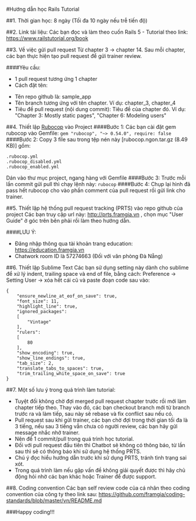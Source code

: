 #Hướng dẫn học Rails Tutorial

##1. Thời gian học:
8 ngày (Tối đa 10 ngày nếu trễ tiến độ)

##2. Link tài liệu:
Các bạn đọc và làm theo cuốn Rails 5 - Tutorial theo link: https://www.railstutorial.org/book

##3. Về việc gửi pull request
Từ chapter 3 -> chapter 14. Sau mỗi chapter, các bạn thực hiện tạo pull request để gửi trainer review.

####Yêu cầu:
- 1 pull request tương ứng 1 chapter
- Cách đặt tên:
 + Tên repo github là: sample_app
 + Tên branch tương ứng với tên chapter. Ví dụ: chapter_3, chapter_4
 + Tiêu đề pull request (nội dung commit): Tiêu đề của chapter đó.
	Ví dụ: "Chapter 3: Mostly static pages", "Chapter 6: Modeling users"

##4. Thiết lập [Rubocop](https://github.com/rubocop-hq/rubocop) vào Project
####Bước 1: Các bạn cài đặt gem rubocop vào Gemfile:
```gem "rubocop", "~> 0.54.0", require: false```
####Bước 2: Copy 3 file sau trong tệp nén này [rubocop.ngon.tar.gz (8.49 KB)] gồm:
```
.rubocop.yml
.rubocop_disabled.yml
.rubocop_enabled.yml
```
Dán vào thư mục project, ngang hàng với Gemfile
####Bước 3: Trước mỗi lần commit gửi pull thì chạy lệnh này: ```rubocop```
####Bước 4: Chụp lại hình đã pass hết rubocop cho vào phần comment của pull request rồi gửi link cho trainer.

##5. Thiết lập hệ thống pull request tracking (PRTS) vào repo github của project
Các bạn truy cập url này: http://prts.framgia.vn , chọn mục "User Guide" ở góc trên bên phải rồi làm theo hướng dẫn.

####LƯU Ý:
- Đăng nhập thông qua tài khoản trang education: https://education.framgia.vn
- Chatwork room ID là 57274663 (Đối với văn phòng Đà Nẵng)

##6. Thiết lập Sublime Text
Các bạn sử dụng setting này dành cho sublime để xử lý indent, trailing space và end of file, bằng cách:
Preference -> Setting User -> xóa hết cái cũ và paste đoạn code sau vào:
```
{
	"ensure_newline_at_eof_on_save": true,
	"font_size": 11,
	"highlight_line": true,
	"ignored_packages":
	[
		"Vintage"
	],
	"rulers":
	[
		80
	],
	"show_encoding": true,
	"show_line_endings": true,
	"tab_size": 2,
	"translate_tabs_to_spaces": true,
	"trim_trailing_white_space_on_save": true
}
```
##7. Một số lưu ý trong quá trình làm tutorial:
- Tuyệt đối không chờ đợi merged pull request chapter trước rồi mới làm chapter tiếp theo. Thay vào đó, các bạn checkout branch mới từ branch trước ra và làm tiếp, sau này sẽ rebase và fix conflict sau nếu có.
- Pull request sau khi gửi trainer, các bạn chờ đợi trong thời gian tối đa là 3 tiếng, nếu sau 3 tiếng vẫn chưa có người review, các bạn hãy gửi message nhắc nhở trainer.
- Nên để 1 commit/pull trong quá trình học tutorial.
- Đối với pull request đầu tiên thì Chatbot sẽ không có thông báo, từ lần sau thì sẽ có thông báo khi sử dụng hệ thống PRTS.
- Chú ý đọc hiểu hướng dẫn trước khi sử dụng PRTS, tránh tình trạng sai xót.
- Trong quá trình làm nếu gặp vấn đề không giải quyết được thì hãy chủ động hỏi nhờ các bạn khác hoặc Trainer để được support.

##8. Coding convention
Các bạn self review code của cá nhân theo coding convention của công ty theo link sau:
https://github.com/framgia/coding-standards/blob/master/vn/README.md

###Happy coding!!!
